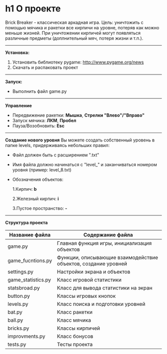h1 **О проекте**
===================
Brick Breaker - классическая аркадная игра.
Цель: уничтожить с помощью мячика и ракетки все кирпичи на уровне, потеряв как можно меньше жизней.
При уничтожении кирпичей могут появляться различные предметы (доплнительный мяч, потеря жизни и т.п.).
***
**Установка:**
1. Установить библиотеку pygame: <http://www.pygame.org/news>
2. Скачать и распаковать проект
***
**Запуск:**
* Выполнить файл game.py
***
**Управление**
* Передвижение ракетки: **Мышка**, **Стрелки "Влево"/"Вправо"** 
* Запуск мячика: **ЛКМ**, **Пробел**
* Пауза/Возобновить: **Esc**
***
**Создание нового уровня**
Вы можете создать собственный уровень в папке levels, придерживаясь небольших правил:
* Файл должен быть с расширением ".txt"
* Имя файла должно начинаться с "level_" и заканчиваться номером уровня (пример: level_8.txt)
* Обозначения объектов:

  1.Кирпич: **b** 
  
  2.Железный кирпич: **i** 
  
  3.Пустое пространство: **-**
***
**Структура проекта**

Название файла     | Содержание файла
-------------------|--------------------
game.py            | Главная функция игры, инициализация объектов
game_fucntions.py  | Функции, описывающие взаимодействие объектов, создание уровней
settings.py        | Настройки экрана и объектов
game_statistics.py | Класс игровой статистики
statsbroad.py      | Класс для вывода статистики на экран
button.py          | Классы игровых кнопок
levels.py          | Класс поиска и подготовки уровней
bat.py             | Класс ракетки
ball.py            | Класс мячика
bricks.py          | Классы кирпичей
improvments.py     | Класс бонусов
tests.py           | Тесты проекта

  
  
 

